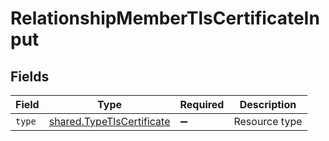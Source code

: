# RelationshipMemberTlsCertificateInput


## Fields

| Field                                                                  | Type                                                                   | Required                                                               | Description                                                            |
| ---------------------------------------------------------------------- | ---------------------------------------------------------------------- | ---------------------------------------------------------------------- | ---------------------------------------------------------------------- |
| `type`                                                                 | [shared.TypeTlsCertificate](../../models/shared/typetlscertificate.md) | :heavy_minus_sign:                                                     | Resource type                                                          |